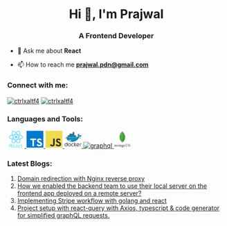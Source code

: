 <h1 align="center">Hi 👋, I'm Prajwal</h1>
<h3 align="center">A Frontend Developer</h3>

- 💬 Ask me about **React**

- 📫 How to reach me **prajwal.pdn@gmail.com**

<h3 align="left">Connect with me:</h3>
<p align="left">
<a href="https://twitter.com/ctrlxaltf4" target="blank"><img align="center" src="https://raw.githubusercontent.com/rahuldkjain/github-profile-readme-generator/master/src/images/icons/Social/twitter.svg" alt="ctrlxaltf4" height="30" width="40" /></a>
<a href="https://linkedin.com/in/ctrlxaltf4" target="blank"><img align="center" src="https://raw.githubusercontent.com/rahuldkjain/github-profile-readme-generator/master/src/images/icons/Social/linked-in-alt.svg" alt="ctrlxaltf4" height="30" width="40" /></a>
</p>

<h3 align="left">Languages and Tools:</h3>
<p align="left"> <a href="https://reactjs.org/" target="_blank" rel="noreferrer"> <img src="https://raw.githubusercontent.com/devicons/devicon/master/icons/react/react-original-wordmark.svg" alt="react" width="40" height="40"/> </a> <a href="https://www.typescriptlang.org/" target="_blank" rel="noreferrer"> <img src="https://raw.githubusercontent.com/devicons/devicon/master/icons/typescript/typescript-original.svg" alt="typescript" width="40" height="40"/> </a> </a> <a href="https://developer.mozilla.org/en-US/docs/Web/JavaScript" target="_blank" rel="noreferrer"> <img src="https://raw.githubusercontent.com/devicons/devicon/master/icons/javascript/javascript-original.svg" alt="javascript" width="40" height="40"/> </a> <a href="https://www.docker.com/" target="_blank" rel="noreferrer"> <img src="https://raw.githubusercontent.com/devicons/devicon/master/icons/docker/docker-original-wordmark.svg" alt="docker" width="40" height="40"/> </a> <a href="https://graphql.org" target="_blank" rel="noreferrer"> <img src="https://www.vectorlogo.zone/logos/graphql/graphql-icon.svg" alt="graphql" width="40" height="40"/> <a href="https://www.mongodb.com/" target="_blank" rel="noreferrer"> <img src="https://raw.githubusercontent.com/devicons/devicon/master/icons/mongodb/mongodb-original-wordmark.svg" alt="mongodb" width="40" height="40"/> </a> </p>

<h3 align="left"> Latest Blogs: </h3>

<!-- HASHNODE_BLOG:START -->
1. [Domain redirection with Nginx reverse proxy](https://www.forehead.dev//domain-redirection-with-nginx-reverse-proxy)
1. [How we enabled the backend team to use their local server on the frontend app deployed on a remote server?](https://www.forehead.dev//how-we-enabled-the-backend-team-to-use-their-local-server-on-the-frontend-app-deployed-on-a-remote-server)
1. [Implementing Stripe workflow with golang and react](https://www.forehead.dev//implementing-stripe-workflow-with-golang-and-react)
1. [Project setup with react-query with Axios, typescript & code generator for simplified graphQL requests.](https://www.forehead.dev//project-setup-with-react-query-with-axios-typescript-and-code-generator-for-simplified-graphql-requests)
<!-- HASHNODE_BLOG:END -->
